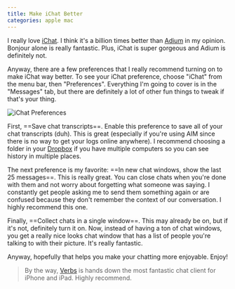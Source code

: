 ```yaml
---
title: Make iChat Better
categories: apple mac
---
```


I really love [iChat](http://www.apple.com/macosx/apps/all.html#ichat). I think it's a billion times better than [Adium](http://adium.im/) <span class="gray">in my opinion</span>. Bonjour alone is really fantastic. Plus, iChat is super gorgeous and Adium is definitely not.

Anyway, there are a few preferences that I really recommend turning on to make iChat way better. To see your iChat preference, choose "iChat" from the menu bar, then "Preferences". Everything I'm going to cover is in the "Messages" tab, but there are definitely a lot of other fun things to tweak if that's your thing.

![iChat Preferences](0X0x0b43191a3I1X023y0F3T1g0v1H0i.png)

First, ==Save chat transcripts==. Enable this preference to save all of your chat transcripts (duh). This is great (especially if you're using AIM since there is no way to get your logs online anywhere). I recommend choosing a folder in your [Dropbox](https://www.dropbox.com/referrals/NTY3Nzk3OQ) if you have multiple computers so you can see history in multiple places.

The next preference is my favorite: ==In new chat windows, show the last 25 messages==. This is really great. You can close chats when you're done with them and not worry about forgetting what someone was saying. I constantly get people asking me to send them something again or are confused because they don't remember the context of our conversation. I highly recommend this one.

Finally, ==Collect chats in a single window==. This may already be on, but if it's not, definitely turn it on. Now, instead of having a ton of chat windows, you get a really nice looks chat window that has a list of people you're talking to with their picture. It's really fantastic.

Anyway, hopefully that helps you make your chatting more enjoyable. Enjoy!

> By the way, [Verbs](http://verbs.im/) is hands down the most fantastic chat client for iPhone and iPad. Highly recommend.
